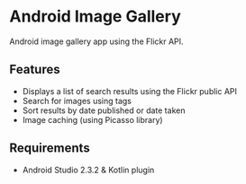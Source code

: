 # Android Image Gallery
Android image gallery app using the Flickr API.

## Features
- Displays a list of search results using the Flickr public API
- Search for images using tags
- Sort results by date published or date taken
- Image caching (using Picasso library)

## Requirements
- Android Studio 2.3.2 & Kotlin plugin
